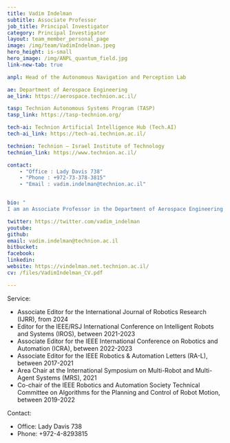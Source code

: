 ```yaml
---
title: Vadim Indelman
subtitle: Associate Professor 
job_title: Principal Investigator
category: Principal Investigator
layout: team_member_personal_page
image: /img/team/VadimIndelman.jpeg
hero_height: is-small
hero_image: /img/ANPL_quantum_field.jpg 
link-new-tab: true

anpl: Head of the Autonomous Navigation and Perception Lab

ae: Department of Aerospace Engineering
ae_link: https://aerospace.technion.ac.il/

tasp: Technion Autonomous Systems Program (TASP)
tasp_link: https://tasp-technion.org/

tech-ai: Technion Artificial Intelligence Hub (Tech.AI)
tech-ai_link: https://tech-ai.technion.ac.il/

technion: Technion – Israel Institute of Technology
technion_link: https://www.technion.ac.il/

contact: 
    - "Office : Lady Davis 738"
    - "Phone : +972-73-378-3815"
    - "Email : vadim.indelman@technion.ac.il"


bio: "
I am an Associate Professor in the Department of Aerospace Engineering at the Technion - Israel Institute of Technology. I am also a member of the Technion Autonomous Systems Program (TASP), the Technion Artificial Intelligence Hub (TechAI), and the Israeli Smart Transportation Research Center (ISTRC). Additionally, I am a member of the European Laboratory for Learning and Intelligent Systems (ELLIS). I am currently leading the Robotics vertical at TechAI, which promotes and facilitates research activities and projects within the Technion and collaboration with industry in areas related to AI and robotics.  Prior to joining the Technion as a faculty member, I was a postdoctoral fellow in the Institute of Robotics and Intelligent Machines (IRIM) at the Georgia Institute of Technology (between 2012 and 2014). I obtained my Ph.D. degree from the Technion in 2011, and also hold B.A. and B.Sc. degrees in Computer Science and Aerospace Engineering, respectively, both awarded by the Technion in 2002. My research interests include planning under uncertainty, probabilistic inference, semantic perception and simultaneous localization and mapping (SLAM) in single and multi-robot systems. "

twitter: https://twitter.com/vadim_indelman
youtube: 
github: 
email: vadim.indelman@technion.ac.il
bitbucket: 
facebook: 
linkedin: 
website: https://vindelman.net.technion.ac.il/
cv: /files/VadimIndelman_CV.pdf

---
```


Service:
* Associate Editor for the International Journal of Robotics Research (IJRR), from 2024
* Editor for the IEEE/RSJ International Conference on Intelligent Robots and Systems (IROS), between 2021-2023
* Associate Editor for the IEEE International Conference on Robotics and Automation (ICRA), between 2022-2023
* Associate Editor for the IEEE Robotics & Automation Letters (RA-L), between 2017-2021
* Area Chair at the International Symposium on Multi-Robot and Multi-Agent Systems (MRS), 2021
* Co-chair of the IEEE Robotics and Automation Society Technical Committee on Algorithms for the Planning and Control of Robot Motion, between 2019-2022

Contact:
* Office: Lady Davis 738
* Phone: +972-4-8293815
